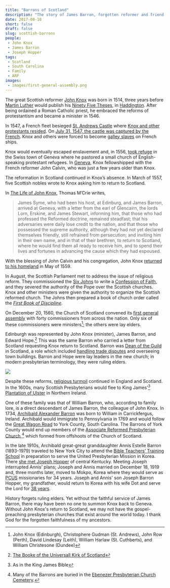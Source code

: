 ```yaml
---
title: "Barrons of Scotland"
description: "The story of James Barron, forgotten reformer and friend of John Knox"
date: 2017-08-18
short: false
draft: false
slug: scottish-barrons
people:
 - John Knox
 - James Barron
 - Joseph Hopper
tags:
 - Scotland
 - South Carolina
 - Family
 - ARP
images:
 - images/first-general-assembly.png
---
```


The great Scottish reformer [John Knox](https://en.wikipedia.org/wiki/John_Knox "John Knox - Wikipedia") was born in 1514, three years before [Martin Luther](https://en.wikipedia.org/wiki/Martin_Luther "Martin Luther - Wikipedia") would publish his [Ninety Five Theses](https://en.wikipedia.org/wiki/Ninety-five_Theses "Martin Luther's 95 Theses"), in [Haddington](https://en.wikipedia.org/wiki/Haddington,_East_Lothian "Haddington, East Lothian - Wikipedia"). After being ordained a Roman Catholic priest, he embraced the reforms of protestantism and became a minister in 1546.

In 1547, a French fleet besieged [St. Andrews Castle](https://en.wikipedia.org/wiki/St_Andrews_Castle) where [Knox and other protestants resided](http://www.thisday.pcahistory.org/2014/04/april-10/). On [July 31, 1547, the castle was captured by the French](http://www.thisday.pcahistory.org/2017/07/july-31-john-knox/). Knox and others were forced to become [galley slaves](https://en.wikipedia.org/wiki/Galley_slave) on French ships.

Knox would eventually escaped enslavement and, in 1556, [took refuge](http://www.thisday.pcahistory.org/2014/09/september-13-2/) in the Swiss town of Geneva where he pastored a small church of English-speaking protestant refugees. In [Geneva](https://en.wikipedia.org/wiki/Geneva#Protestant_Rome), Knox fellowshipped with the French reformer John Calvin, who was just a few years older than Knox.

The reformation in Scotland continued in Knox’s absence. In March of 1557, five Scottish nobles wrote to Knox asking him to return to Scotland.

In [The Life of John Knox](https://archive.org/stream/lifeofjohnknoxsc00mcri#page/105/mode/1up/search/barron), Thomas M’Crie writes,

> James Syme, who had been his host, at Edinburg, and James Barron, arrived at Geneva, with a letter from the earl of Glencairn, the lords Lorn, Erskine, and James Stewart, informing him, that those who had professed the Reformed doctrine, remained steadfast; that his adversaries were daily lose credit to the nation, and that those who possessed the supreme authority, although they had not yet declared themselves friendly, still refrained from persecution; and inviting him in their own name, and in that of their brethren, to return to Scotland, where he would find them all ready to receive him, and to spend their lives and fortunes in advancing the cause which they had espoused.

With the blessing of John Calvin and his congregation, John Knox [returned to his homeland](http://www.thisday.pcahistory.org/2014/05/may-2/) in May of 1559.

In August, the Scottish Parliament met to address the issue of religious reform. They commissioned the [Six Johns](http://www.thisday.pcahistory.org/2017/08/august-17-3/) to write a [Confession of Faith](https://en.wikipedia.org/wiki/Scots_Confession), and they severed the authority of the Pope over the Scottish churches. Knox and other ministers were given the authority to organize the Scottish reformed church. The Johns then prepared a book of church order called the _[First Book of Discipline](http://www.thisday.pcahistory.org/2014/01/january-17-2/)_.

On December 20, 1560, the Church of Scotland convened its [first general assembly](http://www.thisday.pcahistory.org/2014/12/december-20-2/) with forty commissioners from across the nation. Only six of these commissioners were ministers[^sixministers]; the others were lay elders.

Edinburgh was represented by John Knox (minister), James Barron, and Edward Hope.[^commissioners] This was the same Barron who carried a letter from Scotland requesting Knox return to Scotland. Barron was [Dean of the Guild](https://books.google.com/books?id=UyE8AQAAIAAJ) in Scotland, a role which included [handling trade disputes](https://archiveshub.jisc.ac.uk/search/archives/3183d4c4-0a5a-3159-9a56-a173966d8197) and overseeing town buildings. Barron and Hope were lay leaders in the new church; in modern presbyterian terminology, they were ruling elders.

[![](/images/first-general-assembly.png)](https://archive.org/details/bookeofuniversal00chur "The booke of the Universall Kirk of Scotland : wherein the headis and conclusionis devysit be the ministers and commissionaris of the particular kirks thereof, are specially expressed and contained")

Despite these reforms, [religious turmoil](https://en.wikipedia.org/wiki/Scottish_religion_in_the_seventeenth_century) continued in England and Scotland. In the 1600s, many Scottish Presbyterians would flee to King James’[^kingjames] [Plantation of Ulster](http://www.thisday.pcahistory.org/2014/06/june-10-2/) in Northern Ireland.

One of these family was that of William Barron, who, according to family lore, is a direct descendant of James Barron, the colleague of John Knox. In 1734, [Archibald Alexander Barron](https://www.findagrave.com/cgi-bin/fg.cgi?page=gr&GRid=15897421) was born to William in Carrickfergus, Ireland. Archibald would immigrate to Pennsylvania in 1769 and would follow the [Great Wagon Road](https://en.wikipedia.org/wiki/Great_Wagon_Road) to York County, South Carolina. The Barrons of York County would end up members of the [Associate Reformed Presbyterian Church](http://www.thisday.pcahistory.org/2016/06/june-13-4/),[^ebenezergraveyard] which formed from offshoots of the Church of Scotland.

In the late 1910s, Archibald great-great granddaughter Annis Estelle Barron (1893-1979) traveled to New York City to attend the [Bible Teachers’ Training School](https://en.wikipedia.org/wiki/New_York_Theological_Seminary) in preparation to serve the United Presbyterian Mission in Korea. There [she met Joseph Hopper](https://ulsterworldly.com/post/joseph-hopper/) of central Kentucky. Meeting Joseph interrupted Annis’ plans; Joseph and Annis married on December 18, 1919 and, three months later, moved to Mokpo, Korea where they would serve as [PCUS](https://en.wikipedia.org/wiki/Presbyterian_Church_in_the_United_States) missionaries for 34 years. Joseph and Annis' son Joseph Barron Hopper, my grandfather, would return to Korea with his wife Dot and serve the Lord for [38 years](https://ulsterworldly.com/hoppers/joe-b/mission-to-korea/).

History forgets ruling elders. Yet without the faithful service of James Barron, there may have been no one to summon Knox back to Geneva. Without John Knox's return to Scotland, we may not have the gospel-preaching presbyterian churches that exist around the world today. I thank God for the forgotten faithfulness of my ancestors.

[^kingjames]: As in the King James Bible
[^commissioners]: [The Booke of the Universall Kirk of Scotland](https://books.google.com/books?id=dV1gAAAAcAAJ&lpg=PA1&ots=Wqu24jwJRS&dq=the%20names%20of%20the%20ministers%20and%20commissioners%20of%20the%20particular%20kirks%20of%20scotland%22&pg=PA2#v=onepage&q&f=false)
[^sixministers]: John Knox (Edinburgh), Christophere Gudman (St. Andrews), John Row (Perth), David Lindesay (Leith), William Harlaw (St. Cuthberts), and William Christesone (Dundee)
[^ebenezergraveyard]: Many of the Barrons are buried in the [Ebenezer Presbyterian Church Cemetery](https://www.findagrave.com/cgi-bin/fg.cgi?page=cr&GRid=36705893&CRid=684354&).